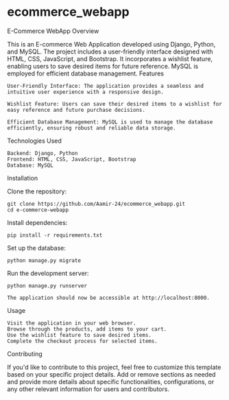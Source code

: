 # ecommerce_webapp

E-Commerce WebApp
Overview

This is an E-commerce Web Application developed using Django, Python, and MySQL. The project includes a user-friendly interface designed with HTML, CSS, JavaScript, and Bootstrap. It incorporates a wishlist feature, enabling users to save desired items for future reference. MySQL is employed for efficient database management.
Features

    User-Friendly Interface: The application provides a seamless and intuitive user experience with a responsive design.

    Wishlist Feature: Users can save their desired items to a wishlist for easy reference and future purchase decisions.

    Efficient Database Management: MySQL is used to manage the database efficiently, ensuring robust and reliable data storage.

Technologies Used

    Backend: Django, Python
    Frontend: HTML, CSS, JavaScript, Bootstrap
    Database: MySQL

Installation

Clone the repository:

    git clone https://github.com/Aamir-24/ecommerce_webapp.git
    cd e-commerce-webapp

Install dependencies:

    pip install -r requirements.txt

Set up the database:

    python manage.py migrate

Run the development server:

    python manage.py runserver

    The application should now be accessible at http://localhost:8000.

Usage

    Visit the application in your web browser.
    Browse through the products, add items to your cart.
    Use the wishlist feature to save desired items.
    Complete the checkout process for selected items.

Contributing

If you'd like to contribute to this project, feel free to customize this template based on your specific project details. Add or remove sections as needed and provide more details about specific functionalities, configurations, or any other relevant information for users and contributors.
